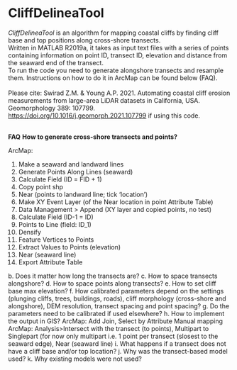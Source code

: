 # CliffDelineaTool
<em>CliffDelineaTool</em> is an algorithm for mapping coastal cliffs by finding cliff base and top positions along cross-shore transects.</br>
Written in MATLAB R2019a, it takes as input text files with a series of points containing information on point ID, transect ID, elevation and distance from the seaward end of the transect. </br>
To run the code you need to generate alongshore transects and resample them. Instructions on how to do it in ArcMap can be found below (FAQ).</br></br>
Please cite: Swirad Z.M. & Young A.P. 2021. Automating coastal cliff erosion measurements from large-area LiDAR datasets in California, USA. Geomorphology 389: 107799. https://doi.org/10.1016/j.geomorph.2021.107799 if using this code.</br></br>

<b>FAQ</b>
<b>How to generate cross-shore transects and points?</b>

ArcMap:
1.	Make a seaward and landward lines
2.	Generate Points Along Lines (seaward)
3.	Calculate Field (ID = FID + 1)
4.	Copy point shp
5.	Near (points to landward line; tick ‘location’)
6.	Make XY Event Layer (of the Near location in point Attribute Table)
7.	Data Management > Append (XY layer and copied points, no test)
8.	Calculate Field (ID-1 = ID)
9.	Points to Line (field: ID_1)
10.	Densify
11.	Feature Vertices to Points
12.	Extract Values to Points (elevation)
13.	Near (seaward line)
14.	Export Attribute Table

b.	Does it matter how long the transects are?
c.	How to space transects alongshore?
d.	How to space points along transects?
e.	How to set cliff base max elevation?
f.	How calibrated parameters depend on the settings (plunging cliffs, trees, buildings, roads), cliff morphology (cross-shore and alongshore), DEM resolution, transect spacing and point spacing?
g.	Do the parameters need to be calibrated if used elsewhere?
h.	How to implement the output in GIS?
ArcMap: Add Join, Select by Attribute
Manual mapping ArcMap: Analysis>Intersect with the transect (to points), Multipart to Singlepart (for now only multipart i.e. 1 point per transect (slosest to the seaward edge), Near (seaward line)
i.	What happens if a transect does not have a cliff base and/or top location?
j.	Why was the transect-based model used?
k.	Why existing models were not used?
